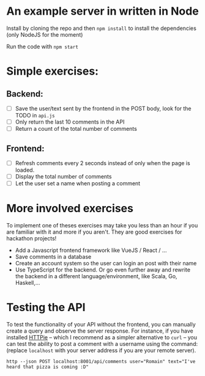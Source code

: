 # An example server in written in Node
Install by cloning the repo and then `npm install` to install the dependencies (only NodeJS for the moment)

Run the code with `npm start`

# Simple exercises:
## Backend:
- [ ] Save the user/text sent by the frontend in the POST body, look for the TODO in `api.js`
- [ ] Only return the last 10 comments in the API
- [ ] Return a count of the total number of comments

## Frontend:
- [ ] Refresh comments every 2 seconds instead of only when the page is loaded.
- [ ] Display the total number of comments
- [ ] Let the user set a name when posting a comment

# More involved exercises
To implement one of theses exercises may take you less than an hour if you are familiar with it and more if you aren't. They are good exercises for hackathon projects!

- Add a Javascript frontend framework like VueJS / React / ...
- Save comments in a database
- Create an account system so the user can login an post with their name
- Use TypeScript for the backend. Or go even further away and rewrite the backend in a different language/environment, like Scala, Go, Haskell,...

# Testing the API

To test the functionality of your API without the frontend, you can manually create a query and observe the server response. For instance, if you have installed [HTTPie](https://httpie.org/) – which I recommend as a simpler alternative to `curl` – you can test the ability to post a comment with a username using the command: (replace `localhost` with your server address if you are your remote server).

```
http --json POST localhost:8001/api/comments user="Romain" text="I've heard that pizza is coming :D"
```
